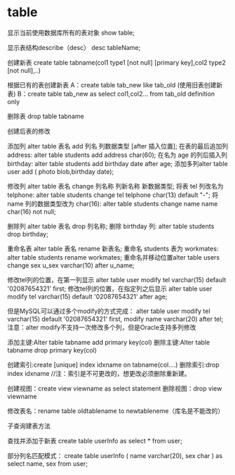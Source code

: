
# table


显示当前使用数据库所有的表对象
show table;


显示表结构describe（desc）
desc tableName;


创建新表
create table tabname(col1 type1 [not null] [primary key],col2 type2 [not null],..)

根据已有的表创建新表
A：create table tab_new like tab_old (使用旧表创建新表)
B：create table tab_new as select col1,col2… from tab_old definition only

删除表
drop table tabname


创建后表的修改

添加列
alter table 表名 add 列名 列数据类型 [after 插入位置];
    在表的最后追加列 address: alter table students add address char(60);
    在名为 age 的列后插入列 birthday: alter table students add birthday date after age;
添加多列alter table user add ( photo blob,birthday date);

修改列
alter table 表名 change 列名称 列新名称 新数据类型;
    将表 tel 列改名为 telphone: alter table students change tel telphone char(13) default "-";
    将 name 列的数据类型改为 char(16): alter table students change name name char(16) not null;

删除列
alter table 表名 drop 列名称;
    删除 birthday 列: alter table students drop birthday;

重命名表
alter table 表名 rename 新表名;
    重命名 students 表为 workmates: alter table students rename workmates;
    重命名并移动位置alter table users change sex u_sex varchar(10) after u_name;

修改tel列的位置，在第一列显示
alter table user modify tel varchar(15) default '02087654321' first;
修改tel列的位置，在指定列之后显示
alter table user modify tel varchar(15) default '02087654321' after age;

但是MySQL可以通过多个modify的方式完成：
alter table user 
    modify tel varchar(15) default '02087654321' first, 
    modify name varchar(20) after tel;
注意：alter modify不支持一次修改多个列，但是Oracle支持多列修改


添加主键:Alter table tabname add primary key(col)
删除主键:Alter table tabname drop primary key(col)

创建索引:create [unique] index idxname on tabname(col….)
删除索引:drop index idxname  //注：索引是不可更改的，想更改必须删除重新建。

创建视图：create view viewname as select statement
删除视图：drop view viewname


修改表名：rename table oldtablename to newtableneme（库名是不能改的）








子查询建表方法

查找并添加于新表
create table userInfo as select * from user;

部分列名匹配模式：
create table userInfo (
    name varchar(20),
    sex char
    ) 
as 
select name, sex from user;












